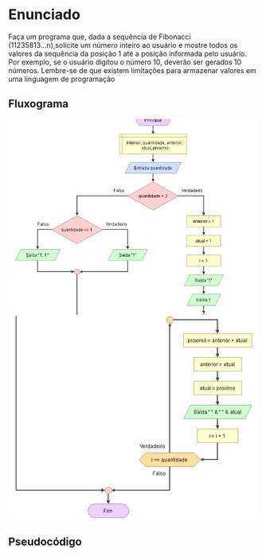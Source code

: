 # Enunciado
Faça um programa que, dada a sequência de Fibonacci (11235813...n),solicite um número inteiro ao usuário e mostre todos os valores da sequência da posição 1 
até a posição informada pelo usuário. Por exemplo, se o usuário digitou o número 10, deverão ser gerados 10 números. Lembre-se de que existem limitações para armazenar 
valores em uma linguagem de programação

## Fluxograma
<div  ><img src="./capture1.png"></div>
<div align="center" ><img src="./capture2.png"></div>

## Pseudocódigo

```

``` 
